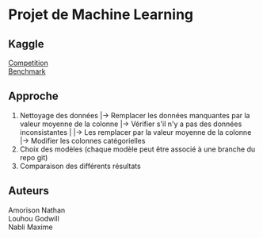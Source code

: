 # Projet de Machine Learning
## Kaggle
[Competition](https://www.kaggle.com/competitions/project-for-machine-learning-i-umons-2022/)\
[Benchmark](https://www.kaggle.com/code/tanguybo/benchmark)
## Approche
1. Nettoyage des données
   |-> Remplacer les données manquantes par la valeur moyenne de la colonne
   |-> Vérifier s'il n'y a pas des données inconsistantes
   |   |-> Les remplacer par la valeur moyenne de la colonne
   |-> Modifier les colonnes catégorielles
2. Choix des modèles (chaque modèle peut être associé à une branche du repo git)
3. Comparaison des différents résultats
## Auteurs
Amorison Nathan \
Louhou Godwill \
Nabli Maxime
